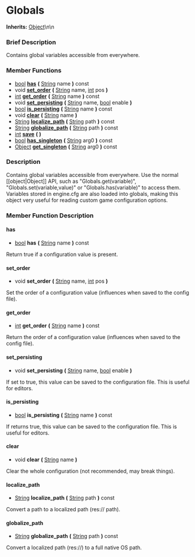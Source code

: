 #  Globals  
**Inherits:** [Object](class_object)\\n\\n
###  Brief Description  
Contains global variables accessible from everywhere.

###  Member Functions 
  * [bool](class_bool)  **[has](#has)**  **(** [String](class_string) name  **)** const
  * void  **[set_order](#set_order)**  **(** [String](class_string) name, [int](class_int) pos  **)**
  * [int](class_int)  **[get_order](#get_order)**  **(** [String](class_string) name  **)** const
  * void  **[set_persisting](#set_persisting)**  **(** [String](class_string) name, [bool](class_bool) enable  **)**
  * [bool](class_bool)  **[is_persisting](#is_persisting)**  **(** [String](class_string) name  **)** const
  * void  **[clear](#clear)**  **(** [String](class_string) name  **)**
  * [String](class_string)  **[localize_path](#localize_path)**  **(** [String](class_string) path  **)** const
  * [String](class_string)  **[globalize_path](#globalize_path)**  **(** [String](class_string) path  **)** const
  * [int](class_int)  **[save](#save)**  **(** **)**
  * [bool](class_bool)  **[has_singleton](#has_singleton)**  **(** [String](class_string) arg0  **)** const
  * [Object](class_object)  **[get_singleton](#get_singleton)**  **(** [String](class_string) arg0  **)** const

###  Description  
Contains global variables accessible from everywhere. Use the normal [[object|Object]] API, such as "Globals.get(variable)", "Globals.set(variable,value)" or "Globals.has(variable)" to access them. Variables stored in engine.cfg are also loaded into globals, making this object very useful for reading custom game configuration options.

###  Member Function Description  

#### <a name="has">has</a>
  * [bool](class_bool)  **has**  **(** [String](class_string) name  **)** const

Return true if a configuration value is present.

#### <a name="set_order">set_order</a>
  * void  **set_order**  **(** [String](class_string) name, [int](class_int) pos  **)**

Set the order of a configuration value (influences when saved to the config file).

#### <a name="get_order">get_order</a>
  * [int](class_int)  **get_order**  **(** [String](class_string) name  **)** const

Return the order of a configuration value (influences when saved to the config file).

#### <a name="set_persisting">set_persisting</a>
  * void  **set_persisting**  **(** [String](class_string) name, [bool](class_bool) enable  **)**

If set to true, this value can be saved to the configuration file. This is useful for editors.

#### <a name="is_persisting">is_persisting</a>
  * [bool](class_bool)  **is_persisting**  **(** [String](class_string) name  **)** const

If returns true, this value can be saved to the configuration file. This is useful for editors.

#### <a name="clear">clear</a>
  * void  **clear**  **(** [String](class_string) name  **)**

Clear the whole configuration (not recommended, may break things).

#### <a name="localize_path">localize_path</a>
  * [String](class_string)  **localize_path**  **(** [String](class_string) path  **)** const

Convert a path to a localized path (res:// path).

#### <a name="globalize_path">globalize_path</a>
  * [String](class_string)  **globalize_path**  **(** [String](class_string) path  **)** const

Convert a localized path (res://) to a full native OS path.
